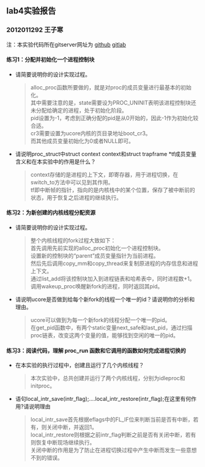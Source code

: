 ## lab4实验报告
### 2012011292 王子寒

注：本实验代码所在gitserver网址为 [github] [gitlab]

#### 练习1：分配并初始化一个进程控制块
- 请简要说明你的设计实现过程。

    > alloc_proc函数所要做的，就是对proc的成员变量进行最基本的初始化。  
    > 其中需要注意的是，state需要设为PROC_UNINIT表明该进程控制块还未分配给确定的进程，处于初始化阶段。  
    > pid设置为-1，考虑到正确分配的pid是从0开始的，因此-1作为初始化较合适。  
    > cr3需要设置为ucore内核的页目录地址boot_cr3。  
    > 而其他成员变量初始化为0或者NULL即可。

- 请说明proc_struct中struct context context和struct trapframe *tf成员变量含义和在本实验中的作用是什么？

    > context存储的是进程的上下文，即寄存器，用于进程切换，在switch_to方法中可以见到其作用。  
    > tf即中断帧的指针，指向的是内核栈中的某个位置，保存了被中断前的状态，用于恢复之后进程的继续执行。

#### 练习2：为新创建的内核线程分配资源
- 请简要说明你的设计实现过程。

    > 整个内核线程的fork过程大致如下：  
    > 首先调用先前实现的alloc_proc初始化一个进程控制块。  
    > 设置新的控制块的“parent”成员变量指针为当前进程。  
    > 然后先后调用copy_mm和copy_thread来复制原进程的内存信息和进程上下文。  
    > 通过list_add将该控制块加入到进程链表和哈希表中，同时进程数+1。  
    > 调用wakeup_proc唤醒新fork的进程，同时返回其pid。

- 请说明ucore是否做到给每个新fork的线程一个唯一的id？请说明你的分析和理由。

    > ucore可以做到为每一个新fork的线程分配一个唯一的pid。  
    > 在get_pid函数中，有两个static变量next_safe和last_pid，通过扫描proc链表，改变这两个变量的值，能够找到空闲的唯一的pid。

#### 练习3：阅读代码，理解 proc_run 函数和它调用的函数如何完成进程切换的
- 在本实验的执行过程中，创建且运行了几个内核线程？

    > 本次实验中，总共创建并运行了两个内核线程，分别为idleproc和initproc。

- 语句local_intr_save(intr_flag);....local_intr_restore(intr_flag);在这里有何作用?请说明理由

    > local_intr_save首先根据eflags中的FL_IF位来判断当前是否有中断，若有，则关闭中断，并返回1。  
    > local_intr_restore则根据之前intr_flag判断之前是否有关闭中断，若有则恢复中断现场继续执行。  
    > 关闭中断的作用是为了防止在进程切换过程中产生中断而发生一些意想不到的错误。


[github]:https://github.com/thu011292/ucore_lab.git
[gitlab]:http://south.cs.tsinghua.edu.cn/thu011292/ucore_lab.git
